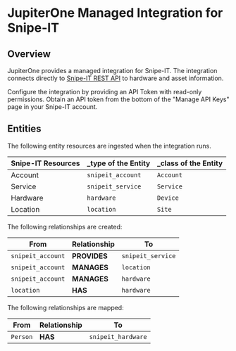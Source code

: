 # JupiterOne Managed Integration for Snipe-IT

## Overview

JupiterOne provides a managed integration for Snipe-IT. The integration connects
directly to [Snipe-IT REST API][1] to hardware and asset information.

Configure the integration by providing an API Token with read-only permissions.
Obtain an API token from the bottom of the "Manage API Keys" page in your
Snipe-IT account.

## Entities

The following entity resources are ingested when the integration runs.

| Snipe-IT Resources | \_type of the Entity | \_class of the Entity |
| ------------------ | -------------------- | --------------------- |
| Account            | `snipeit_account`    | `Account`             |
| Service            | `snipeit_service`    | `Service`             |
| Hardware           | `hardware`           | `Device`              |
| Location           | `location`           | `Site`                |

The following relationships are created:

| From              | Relationship | To                |
| ----------------- | ------------ | ----------------- |
| `snipeit_account` | **PROVIDES** | `snipeit_service` |
| `snipeit_account` | **MANAGES**  | `location`        |
| `snipeit_account` | **MANAGES**  | `hardware`        |
| `location`        | **HAS**      | `hardware`        |

The following relationships are mapped:

| From     | Relationship | To                 |
| -------- | ------------ | ------------------ |
| `Person` | **HAS**      | `snipeit_hardware` |

[1]: https://snipe-it.readme.io/reference
